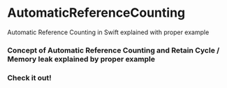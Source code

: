 # AutomaticReferenceCounting
Automatic Reference Counting in Swift explained with proper example


### Concept of Automatic Reference Counting and Retain Cycle / Memory leak explained by proper example


### Check it out!
